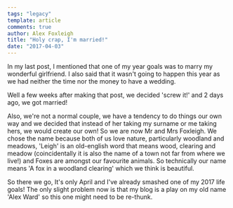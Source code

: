 ```yaml
---
tags: "legacy"
template: article 
comments: true 
author: Alex Foxleigh
title: "Holy crap, I'm married!"
date: "2017-04-03"
---
```


In my last post, I mentioned that one of my year goals was to marry my wonderful girlfriend. I also said that it wasn't going to happen this year as we had neither the time nor the money to have a wedding.

Well a few weeks after making that post, we decided 'screw it!' and 2 days ago, we got married!

<!-- end -->

Also, we're not a normal couple, we have a tendency to do things our own way and we decided that instead of her taking my surname or me taking hers, we would create our own! So we are now Mr and Mrs Foxleigh. We chose the name because both of us love nature, particularly woodland and meadows, 'Leigh' is an old-english word that means wood, clearing and meadow (coincidentally it is also the name of a town not far from where we live!) and Foxes are amongst our favourite animals. So technically our name means 'A fox in a woodland clearing' which we think is beautiful.

So there we go, It's only April and I've already smashed one of my 2017 life goals! The only slight problem now is that my blog is a play on my old name 'Alex Ward' so this one might need to be re-thunk.
